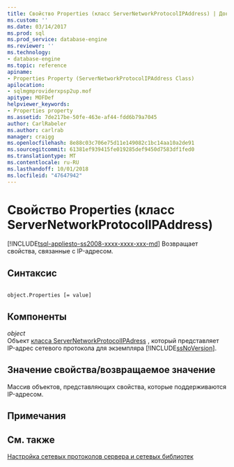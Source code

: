 ```yaml
---
title: Свойство Properties (класс ServerNetworkProtocolIPAddress) | Документация Майкрософт
ms.custom: ''
ms.date: 03/14/2017
ms.prod: sql
ms.prod_service: database-engine
ms.reviewer: ''
ms.technology:
- database-engine
ms.topic: reference
apiname:
- Properties Property (ServerNetworkProtocolIPAddress Class)
apilocation:
- sqlmgmproviderxpsp2up.mof
apitype: MOFDef
helpviewer_keywords:
- Properties property
ms.assetid: 7de217be-50fe-463e-af44-fdd6b79a7045
author: CarlRabeler
ms.author: carlrab
manager: craigg
ms.openlocfilehash: 8e88c03c706e75d11e149082c1bc14aa10a2de91
ms.sourcegitcommit: 61381ef939415fe019285def9450d7583df1fed0
ms.translationtype: MT
ms.contentlocale: ru-RU
ms.lasthandoff: 10/01/2018
ms.locfileid: "47647942"
---
```

# <a name="properties-property-servernetworkprotocolipaddress-class"></a>Свойство Properties (класс ServerNetworkProtocolIPAddress)
[!INCLUDE[tsql-appliesto-ss2008-xxxx-xxxx-xxx-md](../../../includes/tsql-appliesto-ss2008-xxxx-xxxx-xxx-md.md)]
  Возвращает свойства, связанные с IP-адресом.  
  
## <a name="syntax"></a>Синтаксис  
  
```  
  
object.Properties [= value]  
```  
  
## <a name="parts"></a>Компоненты  
 *object*  
 Объект [класса ServerNetworkProtocolIPAdress](../../../relational-databases/wmi-provider-configuration-classes/servernetworkprotocolipaddress-class/servernetworkprotocolipaddress-class.md) , который представляет IP-адрес сетевого протокола для экземпляра [!INCLUDE[ssNoVersion](../../../includes/ssnoversion-md.md)].  
  
## <a name="property-valuereturn-value"></a>Значение свойства/возвращаемое значение  
 Массив объектов, представляющих свойства, которые поддерживаются IP-адресом.  
  
## <a name="remarks"></a>Примечания  
  
## <a name="see-also"></a>См. также  
 [Настройка сетевых протоколов сервера и сетевых библиотек](http://msdn.microsoft.com/library/ms177485\(v=sql.100\).aspx)  
  
  
